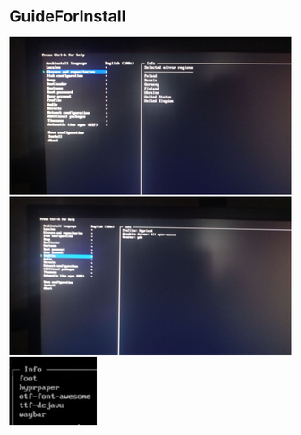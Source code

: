# GuideForInstall

<img src="https://raw.githubusercontent.com/UndefinedClear/GuideForInstall/refs/heads/main/Locales.png">

<img src="https://raw.githubusercontent.com/UndefinedClear/GuideForInstall/refs/heads/main/Profile.png">

<img src="https://raw.githubusercontent.com/UndefinedClear/GuideForInstall/refs/heads/main/image.png">
